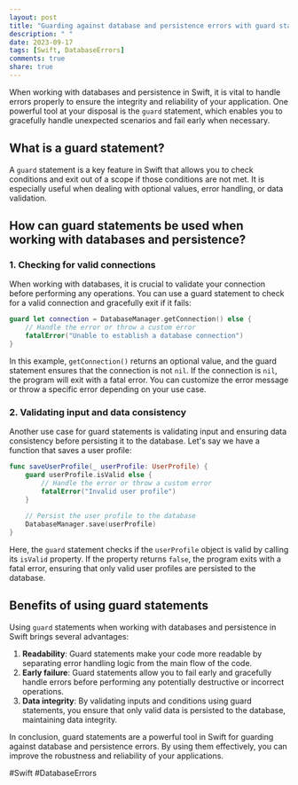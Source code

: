 ```yaml
---
layout: post
title: "Guarding against database and persistence errors with guard statements in Swift"
description: " "
date: 2023-09-17
tags: [Swift, DatabaseErrors]
comments: true
share: true
---
```


When working with databases and persistence in Swift, it is vital to handle errors properly to ensure the integrity and reliability of your application. One powerful tool at your disposal is the `guard` statement, which enables you to gracefully handle unexpected scenarios and fail early when necessary.

## What is a guard statement?

A `guard` statement is a key feature in Swift that allows you to check conditions and exit out of a scope if those conditions are not met. It is especially useful when dealing with optional values, error handling, or data validation.

## How can guard statements be used when working with databases and persistence?

### 1. Checking for valid connections

When working with databases, it is crucial to validate your connection before performing any operations. You can use a guard statement to check for a valid connection and gracefully exit if it fails:

```swift
guard let connection = DatabaseManager.getConnection() else {
    // Handle the error or throw a custom error
    fatalError("Unable to establish a database connection")
}
```

In this example, `getConnection()` returns an optional value, and the guard statement ensures that the connection is not `nil`. If the connection is `nil`, the program will exit with a fatal error. You can customize the error message or throw a specific error depending on your use case.

### 2. Validating input and data consistency

Another use case for guard statements is validating input and ensuring data consistency before persisting it to the database. Let's say we have a function that saves a user profile:

```swift
func saveUserProfile(_ userProfile: UserProfile) {
    guard userProfile.isValid else {
        // Handle the error or throw a custom error
        fatalError("Invalid user profile")
    }
    
    // Persist the user profile to the database
    DatabaseManager.save(userProfile)
}
```

Here, the `guard` statement checks if the `userProfile` object is valid by calling its `isValid` property. If the property returns `false`, the program exits with a fatal error, ensuring that only valid user profiles are persisted to the database.

## Benefits of using guard statements

Using `guard` statements when working with databases and persistence in Swift brings several advantages:

1. **Readability**: Guard statements make your code more readable by separating error handling logic from the main flow of the code.
2. **Early failure**: Guard statements allow you to fail early and gracefully handle errors before performing any potentially destructive or incorrect operations.
3. **Data integrity**: By validating inputs and conditions using guard statements, you ensure that only valid data is persisted to the database, maintaining data integrity.

In conclusion, guard statements are a powerful tool in Swift for guarding against database and persistence errors. By using them effectively, you can improve the robustness and reliability of your applications.

#Swift #DatabaseErrors